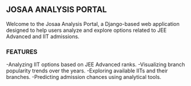 ## JOSAA ANALYSIS PORTAL
Welcome to the Josaa Analysis Portal, a Django-based web application designed to help users analyze and explore options related to JEE Advanced and IIT admissions.

### FEATURES
-Analyzing IIT options based on JEE Advanced ranks.
-Visualizing branch popularity trends over the years.
-Exploring available IITs and their branches.
-Predicting admission chances using analytical tools.

